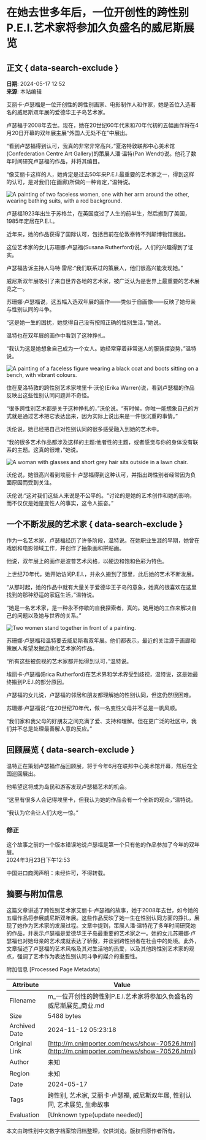 # 在她去世多年后，一位开创性的跨性别P.E.I.艺术家将参加久负盛名的威尼斯展览

## 正文 { data-search-exclude }


**日期**: 2024-05-17 12:52  
**来源**: 本站编辑

艾丽卡·卢瑟福是一位开创性的跨性别画家、电影制作人和作家，她是首位入选著名的威尼斯双年展的爱德华王子岛艺术家。

卢瑟福于2008年去世。现在，她在20世纪60年代末和70年代初的五幅画作将在4月20日开幕的双年展主展“外国人无处不在”中展出。

“看到卢瑟福得到认可，我真的非常非常高兴，”夏洛特敦联邦中心美术馆(Confederation Centre Art Gallery)的策展人潘·温特(Pan Wendt)说。他花了数年时间研究卢瑟福的作品，并将其编目。

“像艾丽卡这样的人，她肯定是过去50年来P.E.I.最重要的艺术家之一，得到这样的认可，是对我们(在画廊)所做的一种肯定，”温特说。

![A painting of two faceless women, one with her arm around the other, wearing bathing suits, with a red background.](https://www.cnimporter.com/file/upload/202405/16/182616471.jpg)

卢瑟福1923年出生于苏格兰，在英国度过了人生的前半生，然后搬到了美国，1985年定居在P.E.I.。

近年来，她的作品获得了国际认可，包括目前在伦敦泰特不列颠博物馆展出。

这位艺术家的女儿苏珊娜·卢瑟福(Susana Rutherford)说，人们的兴趣得到了证实。

卢瑟福告诉主持人马特·雷尼:“我们联系过的策展人，他们很高兴能发现她。”

威尼斯双年展吸引了来自世界各地的艺术家，被广泛认为是世界上最重要的艺术展览之一。

苏珊娜·卢瑟福说，这五幅入选双年展的画作——类似于自画像——反映了她母亲与性别认同的斗争。

“这是她一生的困扰，她觉得自己没有按照正确的性别生活，”她说。

温特也在双年展的画作中看到了这种挣扎。

“我认为这是她想象自己成为一个女人。她经常穿着非常迷人的服装摆姿势，”温特说。

![A painting of a faceless figure wearing a black coat and boots sitting on a bench, with vibrant colours. ](https://www.cnimporter.com/file/upload/202405/16/182616131.jpg)

住在夏洛特敦的跨性别艺术家埃里卡·沃伦(Erika Warren)说，看到卢瑟福的作品反映出这些性别认同问题并不奇怪。

“很多跨性别艺术都是关于这种挣扎的，”沃伦说。“有时候，你唯一能想象自己的方式就是通过艺术把它表达出来，因为实际上说出来是一件很沉重的事情。”

沃伦说，她已经把自己对性别认同的很多感受融入到她的艺术中。

“我的很多艺术作品都涉及这样的主题:他者性的主题，或者感觉与你的身体没有联系的主题。这真的很难，”她说。

![A woman with glasses and short grey hair sits outside in a lawn chair. ](https://www.cnimporter.com/file/upload/202405/16/182616711.jpg)

沃伦说，她很高兴看到埃丽卡·卢瑟福得到这种认可，并指出跨性别者经常因为负面原因而受到关注。

沃伦说:“这对我们这些人来说是不公平的。“讨论的是她的艺术创作和她的影响，而不仅仅是她是变性人的事实，这令人振奋。”

## 一个不断发展的艺术家 { data-search-exclude }

作为一名艺术家，卢瑟福经历了许多阶段，温特说。在她职业生涯的早期，她曾在戏剧和电影领域工作，并创作了抽象画和拼贴画。

他说，双年展上的画作是波普艺术风格，以硬边和饱和色彩为特色。

上世纪70年代，她开始访问P.E.I.，并永久搬到了那里，此后她的艺术不断发展。

“从那时起，她的作品中就有大量关于爱德华王子岛的意象，她真的很喜欢在这里找到的那种舒适的家庭生活，”温特说。

“她是一名艺术家，是一种永不停歇的自我探索者，真的。她用她的工作来解决自己的问题以及她与世界的关系。”

![Two women stand together in front of a painting.](https://www.cnimporter.com/file/upload/202405/16/182616381.jpg)

苏珊娜·卢瑟福和温特要去威尼斯看双年展。他们都表示，最近的关注源于画廊和策展人希望发掘边缘化艺术家的作品。

“所有这些被忽视的艺术家都开始得到认可，”温特说。

埃丽卡·卢瑟福(Erica Rutherford)在艺术界和学术界受到歧视，温特说，这是她最终搬到P.E.I.的部分原因。

卢瑟福的女儿说，卢瑟福的邻居和朋友都理解她的性别认同，但这仍然很困难。

苏珊娜·卢瑟福说:“在20世纪70年代，做一名变性父母并不总是一帆风顺。

“我们家和我父母的好朋友之间充满了爱、支持和理解。但在更广泛的社区中，我们并不总是处理最善解人意的反应。”

## 回顾展览 { data-search-exclude }

温特正在策划卢瑟福作品回顾展，将于今年6月在联邦中心美术馆开幕，然后在全国巡回展出。

他希望这将成为岛民和游客发现卢瑟福艺术的机会。

“这里有很多人会记得埃里卡，但我认为她的作品会有一个全新的观众，”温特说。

“我认为它会让人们大吃一惊。”

### 修正

这个故事之前的一个版本错误地说卢瑟福是第一个只有他的作品参加了今年的双年展。  
2024年3月23日下午12:53

中国进口商网声明：未经许可，不得转载。

## 摘要与附加信息

<!-- tcd_abstract -->
这篇文章讲述了跨性别艺术家艾丽卡·卢瑟福的故事，她于2008年去世，如今她的五幅作品将参展威尼斯双年展。这些作品反映了她一生在性别认同方面的挣扎，展现了她作为艺术家的发展过程。文章中提到，策展人潘·温特花了多年时间研究她的作品，并表示卢瑟福是爱德华王子岛最重要的艺术家之一。她的女儿苏珊娜·卢瑟福也对她母亲的艺术成就表达了骄傲，并谈到跨性别者在社会中的处境。此外，文章描述了卢瑟福的艺术风格及其对生活地的热爱，以及其他跨性别艺术家的观点，强调了艺术作为表达性别认同斗争的媒介的重要性。
<!-- tcd_abstract_end -->

附加信息 [Processed Page Metadata]

| Attribute       | Value                                  |
|-----------------|----------------------------------------|
| Filename        | m_一位开创性的跨性别P.E.I.艺术家将参加久负盛名的威尼斯展览_商业.md                             |
| Size            | 5488 bytes                           |
| Archived Date   | 2024-11-12 05:23:18                             |
| Original Link   | [http://m.cnimporter.com/news/show-70526.html](http://m.cnimporter.com/news/show-70526.html)                       |
| Author          | 未知                               |
| Region          | 未知                               |
| Date            | 2024-05-17                                 |
| Tags            | 跨性别, 艺术家, 艾丽卡·卢瑟福, 威尼斯双年展, 性别认同, 艺术展览, 生命故事                                 |
| Evaluation            | [Unknown type(update needed)]                                 |
<!-- tcd_table_end -->

本文由跨性别中文数字档案馆归档整理，仅供浏览。版权归原作者所有。

